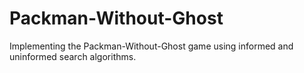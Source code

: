 # Packman-Without-Ghost

Implementing the Packman-Without-Ghost game using informed and uninformed search algorithms.
